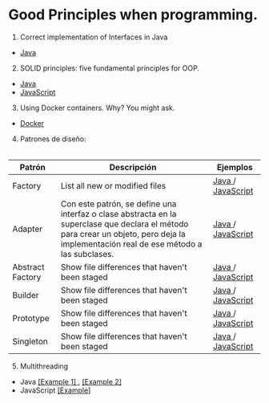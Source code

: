 # Good Principles when programming.

1. Correct implementation of Interfaces in Java
- <a href="https://github.com/feraranas/Good-Principles-of-Java/tree/main/JavaInterfaces"> Java </a>

2. SOLID principles: five fundamental principles for OOP.
- <a href="https://github.com/feraranas/Good-Principles-of-Java/tree/main/SolidPrinciplesJava"> Java </a>
- <a href="https://github.com/feraranas/Good-Principles-of-Java/tree/main/SolidPrinciplesJavaScript"> JavaScript </a>

3. Using Docker containers. Why? You might ask.
- <a href="https://github.com/feraranas/Good-Principles-of-Java/tree/main/WhyDocker"> Docker </a>

4. Patrones de diseño: <br>&nbsp;&nbsp;

| Patrón | Descripción | Ejemplos |
| --- | --- | --- |
| Factory | List all new or modified files | <a href="https://github.com/feraranas/Good-Principles-of-Java/tree/main/PrincipioDisenoFactory"> Java </a> / <a href="https://github.com/feraranas/Good-Principles-of-Java/tree/main/PrincipioDisenoFactoryJavaScript"> JavaScript </a> |
| Adapter | Con este patrón, se define una interfaz o clase abstracta en la superclase que declara el método para crear un objeto, pero deja la implementación real de ese método a las subclases. | <a href="https://github.com/feraranas/Good-Principles-of-Java/tree/main/PrincipioDisenoAdapter"> Java </a> / <a href="https://github.com/feraranas/Good-Principles-of-Java/tree/main/PrincipioDisenoAbstractAdapterJavaScript"> JavaScript </a> |
| Abstract Factory | Show file differences that haven't been staged | <a href="https://github.com/feraranas/Good-Principles-of-Java/tree/main/PrincipioDisenoAbstractFactory"> Java </a> / <a href="https://github.com/feraranas/Good-Principles-of-Java/tree/main/PrincipioDisenoAbstractFactoryJavaScript"> JavaScript </a> |
| Builder | Show file differences that haven't been staged | <a href="https://github.com/feraranas/Good-Principles-of-Java/tree/main/PrincipioDisenBuilder"> Java </a> / <a href="https://github.com/feraranas/Good-Principles-of-Java/tree/main/PrincipioDisenoBuilderJavaScript"> JavaScript </a> |
| Prototype | Show file differences that haven't been staged | <a href="https://github.com/feraranas/Good-Principles-of-Java/tree/main/PrincipioDisenoPrototype"> Java </a> / <a href="https://github.com/feraranas/Good-Principles-of-Java/tree/main/PrincipioDisenoPrototypeJavaScript"> JavaScript </a> |
| Singleton | Show file differences that haven't been staged | <a href="https://github.com/feraranas/Good-Principles-of-Java/tree/main/PrincipioDisenoSingleton"> Java </a> / <a href="https://github.com/feraranas/Good-Principles-of-Java/tree/main/PrincipioDisenoSingletonJavaScript"> JavaScript </a> |

5. Multithreading
- Java <a href="https://github.com/feraranas/Good-Principles-of-Java/tree/main/MultithreadingJava"> [Example 1] </a>, <a href="https://github.com/feraranas/Good-Principles-of-Java/tree/main/MultithreadingJava2"> [Example 2] </a>
- JavaScript <a href="https://github.com/feraranas/Good-Principles-of-Java/tree/main/MultithreadingJavaScript"> [Example] </a>
